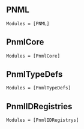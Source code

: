 ## PNML
```@index
Modules = [PNML]
```

## PnmlCore
```@index
Modules = [PnmlCore]
```

## PnmlTypeDefs
```@index
Modules = [PnmlTypeDefs]
```

## PnmlIDRegistries
```@index
Modules = [PnmlIDRegistrys]
```
